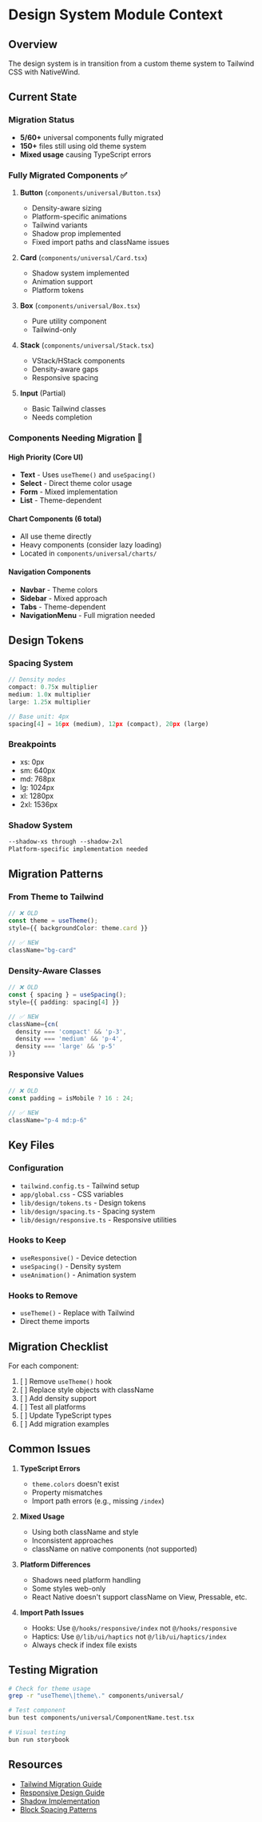 # Design System Module Context

## Overview
The design system is in transition from a custom theme system to Tailwind CSS with NativeWind.

## Current State

### Migration Status
- **5/60+** universal components fully migrated
- **150+** files still using old theme system
- **Mixed usage** causing TypeScript errors

### Fully Migrated Components ✅
1. **Button** (`components/universal/Button.tsx`)
   - Density-aware sizing
   - Platform-specific animations
   - Tailwind variants
   - Shadow prop implemented
   - Fixed import paths and className issues

2. **Card** (`components/universal/Card.tsx`)
   - Shadow system implemented
   - Animation support
   - Platform tokens

3. **Box** (`components/universal/Box.tsx`)
   - Pure utility component
   - Tailwind-only

4. **Stack** (`components/universal/Stack.tsx`)
   - VStack/HStack components
   - Density-aware gaps
   - Responsive spacing

5. **Input** (Partial)
   - Basic Tailwind classes
   - Needs completion

### Components Needing Migration 🔄

#### High Priority (Core UI)
- **Text** - Uses `useTheme()` and `useSpacing()`
- **Select** - Direct theme color usage
- **Form** - Mixed implementation
- **List** - Theme-dependent

#### Chart Components (6 total)
- All use theme directly
- Heavy components (consider lazy loading)
- Located in `components/universal/charts/`

#### Navigation Components
- **Navbar** - Theme colors
- **Sidebar** - Mixed approach
- **Tabs** - Theme-dependent
- **NavigationMenu** - Full migration needed

## Design Tokens

### Spacing System
```typescript
// Density modes
compact: 0.75x multiplier
medium: 1.0x multiplier  
large: 1.25x multiplier

// Base unit: 4px
spacing[4] = 16px (medium), 12px (compact), 20px (large)
```

### Breakpoints
- xs: 0px
- sm: 640px
- md: 768px
- lg: 1024px
- xl: 1280px
- 2xl: 1536px

### Shadow System
```css
--shadow-xs through --shadow-2xl
Platform-specific implementation needed
```

## Migration Patterns

### From Theme to Tailwind

```typescript
// ❌ OLD
const theme = useTheme();
style={{ backgroundColor: theme.card }}

// ✅ NEW
className="bg-card"
```

### Density-Aware Classes

```typescript
// ❌ OLD
const { spacing } = useSpacing();
style={{ padding: spacing[4] }}

// ✅ NEW
className={cn(
  density === 'compact' && 'p-3',
  density === 'medium' && 'p-4',
  density === 'large' && 'p-5'
)}
```

### Responsive Values

```typescript
// ❌ OLD
const padding = isMobile ? 16 : 24;

// ✅ NEW
className="p-4 md:p-6"
```

## Key Files

### Configuration
- `tailwind.config.ts` - Tailwind setup
- `app/global.css` - CSS variables
- `lib/design/tokens.ts` - Design tokens
- `lib/design/spacing.ts` - Spacing system
- `lib/design/responsive.ts` - Responsive utilities

### Hooks to Keep
- `useResponsive()` - Device detection
- `useSpacing()` - Density system
- `useAnimation()` - Animation system

### Hooks to Remove
- `useTheme()` - Replace with Tailwind
- Direct theme imports

## Migration Checklist

For each component:
1. [ ] Remove `useTheme()` hook
2. [ ] Replace style objects with className
3. [ ] Add density support
4. [ ] Test all platforms
5. [ ] Update TypeScript types
6. [ ] Add migration examples

## Common Issues

1. **TypeScript Errors**
   - `theme.colors` doesn't exist
   - Property mismatches
   - Import path errors (e.g., missing `/index`)

2. **Mixed Usage**
   - Using both className and style
   - Inconsistent approaches
   - className on native components (not supported)

3. **Platform Differences**
   - Shadows need platform handling
   - Some styles web-only
   - React Native doesn't support className on View, Pressable, etc.

4. **Import Path Issues**
   - Hooks: Use `@/hooks/responsive/index` not `@/hooks/responsive`
   - Haptics: Use `@/lib/ui/haptics` not `@/lib/ui/haptics/index`
   - Always check if index file exists

## Testing Migration

```bash
# Check for theme usage
grep -r "useTheme\|theme\." components/universal/

# Test component
bun test components/universal/ComponentName.test.tsx

# Visual testing
bun run storybook
```

## Resources

- [Tailwind Migration Guide](docs/MIGRATION_GUIDE_TAILWIND.md)
- [Responsive Design Guide](docs/RESPONSIVE_DESIGN_SYSTEM_GUIDE.md)
- [Shadow Implementation](docs/SHADOW_IMPLEMENTATION_GUIDE.md)
- [Block Spacing Patterns](docs/BLOCK_SPACING_PATTERNS.md)
